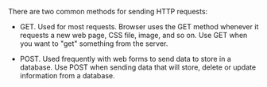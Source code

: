 There are two common methods for sending HTTP requests:

- GET. Used for most requests. Browser uses the GET method whenever it requests a new web page, CSS file, image, and so on. Use GET when you want to "get" something from the server.

- POST. Used frequently with web forms to send data to store in a database. Use POST when sending data that will store, delete or update information from a database.
